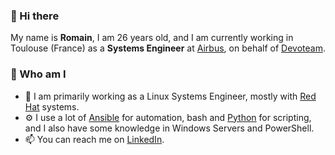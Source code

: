 ### :raising_hand: Hi there

My name is **Romain**, I am 26 years old, and I am currently working in Toulouse (France) as a **Systems Engineer** at [Airbus](https://www.airbus.com/), on behalf of [Devoteam](https://www.devoteam.com/).

### :man: Who am I

* :penguin: I am primarily working as a Linux Systems Engineer, mostly with [Red Hat](https://www.redhat.com/) systems.
* :gear: I use a lot of [Ansible](https://www.ansible.com/) for automation, bash and [Python](https://www.python.org/) for scripting, and I also have some knowledge in Windows Servers and PowerShell.
* :mailbox: You can reach me on [LinkedIn](https://www.linkedin.com/in/plck/).

<!--
**plcnk/plcnk** is a ✨ _special_ ✨ repository because its `README.md` (this file) appears on your GitHub profile.

Here are some ideas to get you started:

- 🔭 I’m currently working on ...
- 🌱 I’m currently learning ...
- 👯 I’m looking to collaborate on ...
- 🤔 I’m looking for help with ...
- 💬 Ask me about ...
- 📫 How to reach me: ...
- 😄 Pronouns: ...
- ⚡ Fun fact: ...
-->
